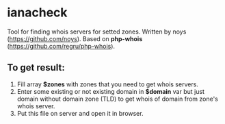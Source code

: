 ianacheck   
=========
 
Tool for finding whois servers for setted zones.
Written by noys (https://github.com/noys).
Based on **php-whois** (https://github.com/regru/php-whois).
   
To get result:   
--------------   
1. Fill array **$zones** with zones that you need to get whois servers.
2. Enter some existing or not existing domain in **$domain** var but just domain without domain zone (TLD) to get whois of domain from zone's whois server.
3. Put this file on server and open it in browser.
